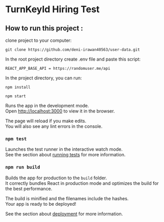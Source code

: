 # TurnKeyId Hiring Test

## How to run this project :
clone project to your computer:

`git clone https://github.com/deni-irawan40563/user-data.git`

In the root project directory create .env file and paste this script:

`REACT_APP_BASE_API = https://randomuser.me/api`

In the project directory, you can run:

`npm install`

`npm start`

Runs the app in the development mode.\
Open [http://localhost:3000](http://localhost:3000) to view it in the browser.

The page will reload if you make edits.\
You will also see any lint errors in the console.

### `npm test`

Launches the test runner in the interactive watch mode.\
See the section about [running tests](https://facebook.github.io/create-react-app/docs/running-tests) for more information.

### `npm run build`

Builds the app for production to the `build` folder.\
It correctly bundles React in production mode and optimizes the build for the best performance.

The build is minified and the filenames include the hashes.\
Your app is ready to be deployed!

See the section about [deployment](https://facebook.github.io/create-react-app/docs/deployment) for more information.
